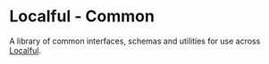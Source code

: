 # Localful - Common
A library of common interfaces, schemas and utilities for use across [Localful](https://github.com/Ben-Ryder/localful).
